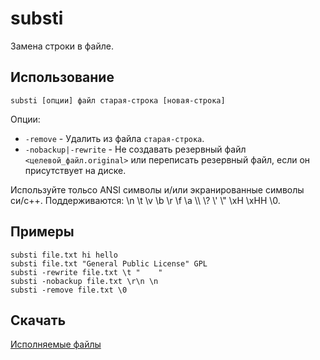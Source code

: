 # substi

Замена строки в файле.

## Использование ##

    substi [опции] файл старая-строка [новая-строка]

Опции:

- `-remove` - Удалить из файла `старая-строка`.
- `-nobackup|-rewrite` - Не создавать резервный файл `<целевой_файл.original>` или переписать резервный файл, если он присутствует на диске.

Используйте тольсо ANSI символы и/или экранированные символы си/c++.
Поддерживаются: \\n \\t \\v \\b \\r \\f \\a \\\\ \\? \\' \\\" \\xH \\xHH \\0.

## Примеры ##

	substi file.txt hi hello
	substi file.txt "General Public License" GPL
	substi -rewrite file.txt \t "    "
	substi -nobackup file.txt \r\n \n
	substi -remove file.txt \0

## Скачать ##

[Исполняемые файлы](https://github.com/Ruzzz/Substitute/releases)

